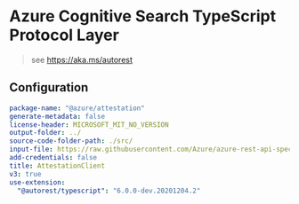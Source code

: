 # Azure Cognitive Search TypeScript Protocol Layer

> see https://aka.ms/autorest

## Configuration

```yaml
package-name: "@azure/attestation"
generate-metadata: false
license-header: MICROSOFT_MIT_NO_VERSION
output-folder: ../
source-code-folder-path: ./src/
input-file: https://raw.githubusercontent.com/Azure/azure-rest-api-specs/master/specification/attestation/data-plane/Microsoft.Attestation/stable/2020-10-01/attestation.json
add-credentials: false
title: AttestationClient
v3: true
use-extension:
  "@autorest/typescript": "6.0.0-dev.20201204.2"
```
